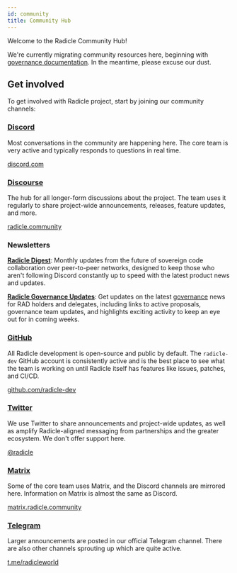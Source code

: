 ```yaml
---
id: community
title: Community Hub
---
```


Welcome to the Radicle Community Hub!

We're currently migrating community resources here, beginning with [governance documentation](/governance). In the
meantime, please excuse our dust.

## Get involved

To get involved with Radicle project, start by joining our community channels:

### [Discord](https://discord.gg/j2HZCBDUvF)

Most conversations in the community are happening here. The core team is very active and typically responds to questions
in real time.

[discord.com](https://discord.gg/dZK4TxaU2v)

### [Discourse](https://radicle.community/)

The hub for all longer-form discussions about the project. The team uses it regularly to share project-wide
announcements, releases, feature updates, and more.

[radicle.community](https://radicle.community/)

### Newsletters

[**Radicle Digest**](https://www.getrevue.co/profile/radicle): Monthly updates from the future of sovereign code
collaboration over peer-to-peer networks, designed to keep those who aren't following Discord constantly up to speed
with the latest product news and updates.

[**Radicle Governance Updates**](http://eepurl.com/hhHxMX): Get updates on the latest [governance](/governance) news for
RAD holders and delegates, including links to active proposals, governance team updates, and highlights exciting
activity to keep an eye out for in coming weeks. 

### [GitHub](https://github.com/radicle-dev)

All Radicle development is open-source and public by default. The `radicle-dev` GitHub account is consistently active
and is the best place to see what the team is working on until Radicle itself has features like issues, patches, and
CI/CD.

[github.com/radicle-dev](https://github.com/radicle-dev)

### [Twitter](https://twitter.com/radicle)

We use Twitter to share announcements and project-wide updates, as well as amplify Radicle-aligned messaging from
partnerships and the greater ecosystem. We don't offer support here.

[@radicle](https://twitter.com/radicle)

### [Matrix](https://matrix.radicle.community/)

Some of the core team uses Matrix, and the Discord channels are mirrored here. Information on Matrix is almost the same
as Discord.

[matrix.radicle.community](https://matrix.radicle.community/)

### [Telegram](https://t.me/radicleworld)

Larger announcements are posted in our official Telegram channel. There are also other channels sprouting up which are
quite active.

[t.me/radicleworld](https://t.me/radicleworld)
